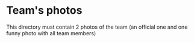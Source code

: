 # Team's photos

This directory must contain 2 photos of the team (an official one and one funny photo with all team members)